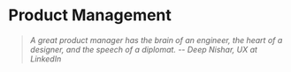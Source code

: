 # Product Management

> ###### A great product manager has the brain of an engineer, the heart of a designer, and the speech of a diplomat. -- Deep Nishar, UX at LinkedIn




